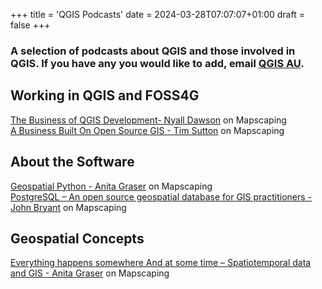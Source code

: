 +++
title = 'QGIS Podcasts'
date = 2024-03-28T07:07:07+01:00
draft = false
+++
### A selection of podcasts about QGIS and those involved in QGIS. If you have any you would like to add, email [QGIS AU](mailto:emma@north-road.com).

## Working in QGIS and FOSS4G
[The Business of QGIS Development- Nyall Dawson](https://mapscaping.com/podcast/the-business-of-qgis-development/) on Mapscaping  
[A Business Built On Open Source GIS - Tim Sutton](https://mapscaping.com/podcast/a-business-built-on-open-source-gis/) on Mapscaping  

## About the Software
[Geospatial Python - Anita Graser](https://mapscaping.com/podcast/geospatial-python/) on Mapscaping  
[PostgreSQL – An open source geospatial database for GIS practitioners - John Bryant](https://mapscaping.com/podcast/postgresql-an-open-source-geospatial-database-for-gis-practitioners/) on Mapscaping  

## Geospatial Concepts
[Everything happens somewhere And at some time – Spatiotemporal data and GIS - Anita Graser](https://mapscaping.com/podcast/everything-happens-some-where-some-time-spatiotemporal-data-and-gis/) on Mapscaping  
